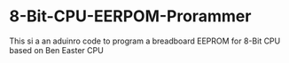 # 8-Bit-CPU-EERPOM-Prorammer
This si a an aduinro code to program a breadboard EEPROM for 8-Bit CPU based on Ben Easter CPU 
